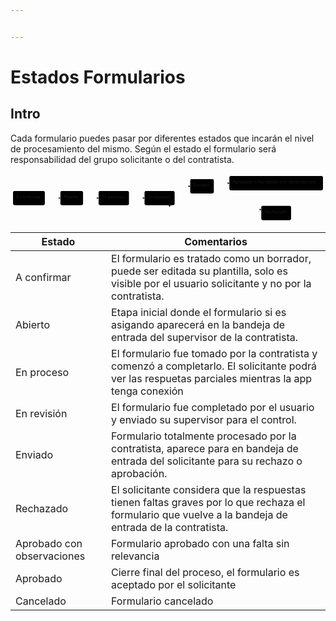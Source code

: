 ```yaml
---


---
```


<h1 id="estados-formularios">Estados Formularios</h1>
<h2 id="intro">Intro</h2>
<p>Cada formulario puedes pasar por diferentes estados que incarán el nivel de procesamiento del mismo. Según el estado el formulario será responsabilidad del grupo solicitante o del contratista.</p>
<div class="mermaid"><svg xmlns="http://www.w3.org/2000/svg" id="mermaid-svg-YgYNNyMM9wmQP9vM" width="100%" style="max-width: 1011.609375px;" viewBox="0 0 1011.609375 158"><g transform="translate(-12, -12)"><g class="output"><g class="clusters"></g><g class="edgePaths"><g class="edgePath" style="opacity: 1;"><path class="path" d="M122.21875,91L147.21875,91L172.21875,91" marker-end="url(#arrowhead6995)" style="fill:none"></path><defs><marker id="arrowhead6995" viewBox="0 0 10 10" refX="9" refY="5" markerUnits="strokeWidth" markerWidth="8" markerHeight="6" orient="auto"><path d="M 0 0 L 10 5 L 0 10 z" class="arrowheadPath" style="stroke-width: 1; stroke-dasharray: 1, 0;"></path></marker></defs></g><g class="edgePath" style="opacity: 1;"><path class="path" d="M244.90625,91L269.90625,91L294.90625,91" marker-end="url(#arrowhead6996)" style="fill:none"></path><defs><marker id="arrowhead6996" viewBox="0 0 10 10" refX="9" refY="5" markerUnits="strokeWidth" markerWidth="8" markerHeight="6" orient="auto"><path d="M 0 0 L 10 5 L 0 10 z" class="arrowheadPath" style="stroke-width: 1; stroke-dasharray: 1, 0;"></path></marker></defs></g><g class="edgePath" style="opacity: 1;"><path class="path" d="M392.4375,91L417.4375,91L442.4375,91" marker-end="url(#arrowhead6997)" style="fill:none"></path><defs><marker id="arrowhead6997" viewBox="0 0 10 10" refX="9" refY="5" markerUnits="strokeWidth" markerWidth="8" markerHeight="6" orient="auto"><path d="M 0 0 L 10 5 L 0 10 z" class="arrowheadPath" style="stroke-width: 1; stroke-dasharray: 1, 0;"></path></marker></defs></g><g class="edgePath" style="opacity: 1;"><path class="path" d="M535.1735197368421,68L564.125,53L589.125,53" marker-end="url(#arrowhead6998)" style="fill:none"></path><defs><marker id="arrowhead6998" viewBox="0 0 10 10" refX="9" refY="5" markerUnits="strokeWidth" markerWidth="8" markerHeight="6" orient="auto"><path d="M 0 0 L 10 5 L 0 10 z" class="arrowheadPath" style="stroke-width: 1; stroke-dasharray: 1, 0;"></path></marker></defs></g><g class="edgePath" style="opacity: 1;"><path class="path" d="M664.984375,46.972687771570456L689.984375,43L714.984375,43" marker-end="url(#arrowhead6999)" style="fill:none"></path><defs><marker id="arrowhead6999" viewBox="0 0 10 10" refX="9" refY="5" markerUnits="strokeWidth" markerWidth="8" markerHeight="6" orient="auto"><path d="M 0 0 L 10 5 L 0 10 z" class="arrowheadPath" style="stroke-width: 1; stroke-dasharray: 1, 0;"></path></marker></defs></g><g class="edgePath" style="opacity: 1;"><path class="path" d="M817.4453125,141.7295008912656L689.984375,149L627.0546875,149L564.125,149L519.8658405172414,114" marker-end="url(#arrowhead7000)" style="fill:none"></path><defs><marker id="arrowhead7000" viewBox="0 0 10 10" refX="9" refY="5" markerUnits="strokeWidth" markerWidth="8" markerHeight="6" orient="auto"><path d="M 0 0 L 10 5 L 0 10 z" class="arrowheadPath" style="stroke-width: 1; stroke-dasharray: 1, 0;"></path></marker></defs></g><g class="edgePath" style="opacity: 1;"><path class="path" d="M657.20849609375,76L689.984375,101L817.4453125,128.62789661319073" marker-end="url(#arrowhead7001)" style="fill:none"></path><defs><marker id="arrowhead7001" viewBox="0 0 10 10" refX="9" refY="5" markerUnits="strokeWidth" markerWidth="8" markerHeight="6" orient="auto"><path d="M 0 0 L 10 5 L 0 10 z" class="arrowheadPath" style="stroke-width: 1; stroke-dasharray: 1, 0;"></path></marker></defs></g></g><g class="edgeLabels"><g class="edgeLabel" transform="" style="opacity: 1;"><g transform="translate(0,0)" class="label"><foreignObject width="0" height="0"><div xmlns="http://www.w3.org/1999/xhtml" style="display: inline-block; white-space: nowrap;"><span class="edgeLabel"></span></div></foreignObject></g></g><g class="edgeLabel" transform="" style="opacity: 1;"><g transform="translate(0,0)" class="label"><foreignObject width="0" height="0"><div xmlns="http://www.w3.org/1999/xhtml" style="display: inline-block; white-space: nowrap;"><span class="edgeLabel"></span></div></foreignObject></g></g><g class="edgeLabel" transform="" style="opacity: 1;"><g transform="translate(0,0)" class="label"><foreignObject width="0" height="0"><div xmlns="http://www.w3.org/1999/xhtml" style="display: inline-block; white-space: nowrap;"><span class="edgeLabel"></span></div></foreignObject></g></g><g class="edgeLabel" transform="" style="opacity: 1;"><g transform="translate(0,0)" class="label"><foreignObject width="0" height="0"><div xmlns="http://www.w3.org/1999/xhtml" style="display: inline-block; white-space: nowrap;"><span class="edgeLabel"></span></div></foreignObject></g></g><g class="edgeLabel" transform="" style="opacity: 1;"><g transform="translate(0,0)" class="label"><foreignObject width="0" height="0"><div xmlns="http://www.w3.org/1999/xhtml" style="display: inline-block; white-space: nowrap;"><span class="edgeLabel"></span></div></foreignObject></g></g><g class="edgeLabel" transform="" style="opacity: 1;"><g transform="translate(0,0)" class="label"><foreignObject width="0" height="0"><div xmlns="http://www.w3.org/1999/xhtml" style="display: inline-block; white-space: nowrap;"><span class="edgeLabel"></span></div></foreignObject></g></g><g class="edgeLabel" transform="" style="opacity: 1;"><g transform="translate(0,0)" class="label"><foreignObject width="0" height="0"><div xmlns="http://www.w3.org/1999/xhtml" style="display: inline-block; white-space: nowrap;"><span class="edgeLabel"></span></div></foreignObject></g></g></g><g class="nodes"><g class="node" id="A" transform="translate(71.109375,91)" style="opacity: 1;"><rect rx="5" ry="5" x="-51.109375" y="-23" width="102.21875" height="46"></rect><g class="label" transform="translate(0,0)"><g transform="translate(-41.109375,-13)"><foreignObject width="82.21875" height="26"><div xmlns="http://www.w3.org/1999/xhtml" style="display: inline-block; white-space: nowrap;">A confirmar</div></foreignObject></g></g></g><g class="node" id="B" transform="translate(208.5625,91)" style="opacity: 1;"><rect rx="5" ry="5" x="-36.34375" y="-23" width="72.6875" height="46"></rect><g class="label" transform="translate(0,0)"><g transform="translate(-26.34375,-13)"><foreignObject width="52.6875" height="26"><div xmlns="http://www.w3.org/1999/xhtml" style="display: inline-block; white-space: nowrap;">Abierto</div></foreignObject></g></g></g><g class="node" id="C" transform="translate(343.671875,91)" style="opacity: 1;"><rect rx="5" ry="5" x="-48.765625" y="-23" width="97.53125" height="46"></rect><g class="label" transform="translate(0,0)"><g transform="translate(-38.765625,-13)"><foreignObject width="77.53125" height="26"><div xmlns="http://www.w3.org/1999/xhtml" style="display: inline-block; white-space: nowrap;">En proceso</div></foreignObject></g></g></g><g class="node" id="D" transform="translate(490.78125,91)" style="opacity: 1;"><rect rx="5" ry="5" x="-48.34375" y="-23" width="96.6875" height="46"></rect><g class="label" transform="translate(0,0)"><g transform="translate(-38.34375,-13)"><foreignObject width="76.6875" height="26"><div xmlns="http://www.w3.org/1999/xhtml" style="display: inline-block; white-space: nowrap;">En revisión</div></foreignObject></g></g></g><g class="node" id="E" transform="translate(627.0546875,53)" style="opacity: 1;"><rect rx="5" ry="5" x="-37.9296875" y="-23" width="75.859375" height="46"></rect><g class="label" transform="translate(0,0)"><g transform="translate(-27.9296875,-13)"><foreignObject width="55.859375" height="26"><div xmlns="http://www.w3.org/1999/xhtml" style="display: inline-block; white-space: nowrap;">Enviado</div></foreignObject></g></g></g><g class="node" id="F" transform="translate(865.296875,43)" style="opacity: 1;"><rect rx="5" ry="5" x="-150.3125" y="-23" width="300.625" height="46"></rect><g class="label" transform="translate(0,0)"><g transform="translate(-140.3125,-13)"><foreignObject width="280.625" height="26"><div xmlns="http://www.w3.org/1999/xhtml" style="display: inline-block; white-space: nowrap;">Aprobado o Aprobado con observacines</div></foreignObject></g></g></g><g class="node" id="H" transform="translate(865.296875,139)" style="opacity: 1;"><rect rx="5" ry="5" x="-47.8515625" y="-23" width="95.703125" height="46"></rect><g class="label" transform="translate(0,0)"><g transform="translate(-37.8515625,-13)"><foreignObject width="75.703125" height="26"><div xmlns="http://www.w3.org/1999/xhtml" style="display: inline-block; white-space: nowrap;">Rechazado</div></foreignObject></g></g></g></g></g></g></svg></div>

<table>
<thead>
<tr>
<th>Estado</th>
<th>Comentarios</th>
</tr>
</thead>
<tbody>
<tr>
<td>A confirmar</td>
<td>El formulario es tratado como un borrador, puede ser editada su plantilla, solo es visible por el usuario solicitante y no por la contratista.</td>
</tr>
<tr>
<td>Abierto</td>
<td>Etapa inicial donde el formulario si es asigando aparecerá en la bandeja de entrada del supervisor de la contratista.</td>
</tr>
<tr>
<td>En proceso</td>
<td>El formulario fue tomado por la contratista y comenzó a completarlo. El solicitante podrá ver las respuetas parciales mientras la app tenga conexión</td>
</tr>
<tr>
<td>En revisión</td>
<td>El formulario fue completado por el usuario y enviado su supervisor para el control.</td>
</tr>
<tr>
<td>Enviado</td>
<td>Formulario totalmente procesado por la contratista, aparece para en bandeja de entrada del solicitante para su rechazo o aprobación.</td>
</tr>
<tr>
<td>Rechazado</td>
<td>El solicitante considera que la respuestas tienen faltas graves por lo que rechaza el formulario que vuelve a la bandeja de entrada de la contratista.</td>
</tr>
<tr>
<td>Aprobado con observaciones</td>
<td>Formulario aprobado con una falta sin relevancia</td>
</tr>
<tr>
<td>Aprobado</td>
<td>Cierre final del proceso, el formulario es aceptado por el solicitante</td>
</tr>
<tr>
<td>Cancelado</td>
<td>Formulario cancelado</td>
</tr>
</tbody>
</table>
